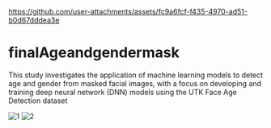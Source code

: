 
https://github.com/user-attachments/assets/fc9a6fcf-f435-4970-ad51-b0d67dddea3e
# finalAgeandgendermask
This study investigates the application of machine learning models to detect age and gender from masked facial images, with a focus on developing and training deep neural network (DNN) models using the UTK Face Age Detection dataset




![1](https://github.com/user-attachments/assets/c7b69e08-04dd-4475-8883-84d487d84f89)
![2](https://github.com/user-attachments/assets/35566e4f-4d54-405b-be95-bb1c3103284c)




